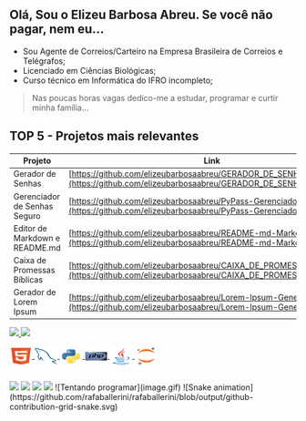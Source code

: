 ## Olá, Sou o Elizeu Barbosa Abreu. Se você não pagar, nem eu... 
* Sou Agente de Correios/Carteiro na Empresa Brasileira de Correios e Telégrafos;
* Licenciado em Ciências Biológicas;
* Curso técnico em Informática do IFRO incompleto;

> Nas poucas horas vagas dedico-me a estudar, programar e curtir minha família...


## TOP 5 - Projetos mais relevantes

| Projeto | Link |
| --- | --- |
| Gerador de Senhas | [https://github.com/elizeubarbosaabreu/GERADOR_DE_SENHAS_SEGURAS](https://github.com/elizeubarbosaabreu/GERADOR_DE_SENHAS_SEGURAS)  |
| Gerenciador de Senhas Seguro | [https://github.com/elizeubarbosaabreu/PyPass-Gerenciador-de-Senhas](https://github.com/elizeubarbosaabreu/PyPass-Gerenciador-de-Senhas) |
| Editor de Markdown e README.md | [https://github.com/elizeubarbosaabreu/README-md-Markdown-Editor](https://github.com/elizeubarbosaabreu/README-md-Markdown-Editor) |
| Caixa de Promessas Bíblicas | [https://github.com/elizeubarbosaabreu/CAIXA_DE_PROMESSAS_BIBLICAS](https://github.com/elizeubarbosaabreu/CAIXA_DE_PROMESSAS_BIBLICAS) |
| Gerador de Lorem Ipsum | [https://github.com/elizeubarbosaabreu/Lorem-Ipsum-Generator](https://github.com/elizeubarbosaabreu/Lorem-Ipsum-Generator) |

 <div>
  <a href="https://github.com/elizeubarbosaabreu">
  <img height="180em" src="https://github-readme-stats.vercel.app/api?username=elizeubarbosaabreu&show_icons=true&theme=default&include_all_commits=true&count_private=true"/>
  <img height="180em" src="https://github-readme-stats.vercel.app/api/top-langs/?username=elizeubarbosaabreu&layout=compact&langs_count=7&theme=default"/>
</div>
<div style="display: inline_block"><br>
  
  <img align="center" alt="Elizeu-HTML" height="30" width="40" src="https://raw.githubusercontent.com/devicons/devicon/master/icons/html5/html5-original.svg">
  <img align="center" alt="Elizeu-MySQL" height="30" width="40" src="https://raw.githubusercontent.com/devicons/devicon/master/icons/mysql/mysql-original.svg">
  <img align="center" alt="Elizeu-Python" height="30" width="40" src="https://raw.githubusercontent.com/devicons/devicon/master/icons/python/python-original.svg">
  <img align="center" alt="Elizeu-PHP" height="30" width="40" src="https://raw.githubusercontent.com/devicons/devicon/master/icons/php/php-original.svg">
  <img align="center" alt="Elizeu-Java" height="30" width="40" src="https://raw.githubusercontent.com/devicons/devicon/master/icons/java/java-original.svg">
  <img align="center" alt="Elizeu-Jupyter-Notebook" height="30" width="40" src="https://raw.githubusercontent.com/devicons/devicon/master/icons/jupyter/jupyter-original.svg">
  
</div>
  
  ##
 
<div> 
  <a href="https://www.youtube.com/elizeubarbosaabreu" target="_blank"><img src="https://img.shields.io/badge/YouTube-FF0000?style=for-the-badge&logo=youtube&logoColor=white" target="_blank"></a>
  <a href="https://instagram.com/elizeu.barbosa.abreu" target="_blank"><img src="https://img.shields.io/badge/-Instagram-%23E4405F?style=for-the-badge&logo=instagram&logoColor=white" target="_blank"></a>
 	<a href = "mailto:elizeubcorreios@gmail.com"><img src="https://img.shields.io/badge/-Gmail-%23333?style=for-the-badge&logo=gmail&logoColor=white" target="_blank"></a>
  <a href="https://www.linkedin.com/in/elizeu-barbosa-abreu-69965b218/" target="_blank"><img src="https://img.shields.io/badge/-LinkedIn-%230077B5?style=for-the-badge&logo=linkedin&logoColor=white" target="_blank"></a> 
  ![Tentando programar](image.gif)
  ![Snake animation](https://github.com/rafaballerini/rafaballerini/blob/output/github-contribution-grid-snake.svg)
 
</div>
 
